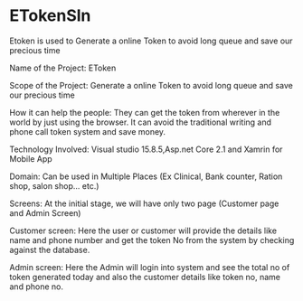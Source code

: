 # ETokenSln
Etoken is used to Generate a online Token to avoid long queue and save our precious time


Name of the Project: EToken

Scope of the Project: Generate a online Token to avoid long queue and save our precious time

How it can help the people:  They can get the token from wherever in the world by just using the browser. 
It can avoid the traditional writing and phone call token system and save money.

Technology Involved: Visual studio 15.8.5,Asp.net Core 2.1 and Xamrin for Mobile App

Domain: Can be used in Multiple Places (Ex Clinical, Bank counter, Ration shop, salon shop... etc.)

Screens: At the initial stage, we will have only two page (Customer page and Admin Screen)

Customer screen: Here the user or customer will provide the details like name and phone number 
and get the token No from the system by checking against the database.

Admin screen: Here the Admin will login into system and see the total no of token generated today 
and also the customer details like token no, name and phone no.
